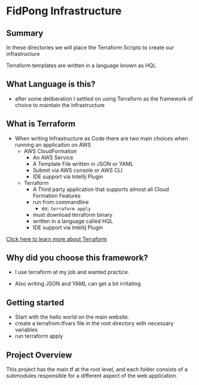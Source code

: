 # FidPong Infrastructure

## Summary
In these directories we will place the Terraform Scripts to create our infrastructure


Terraform templates are written in a language known as HQL

## What Language is this?
- after some deliberation I settled on using Terraform as the framework of choice to maintain the infrastructure


## What is Terraform

- When writing Infrastructure as Code there are two main choices when running an applicaiton on AWS
    - AWS CloudFormation
        - An AWS Service
        - A Template File written in JSON or YAML
        - Submit via AWS console or AWS CLI
        - IDE support via Intellij Plugin
    - Terraform
        - A Third party application that supports almost all Cloud Formation Features
        - run from commandline
            - ex: ```terraform apply```
        - must download terraform binary
        - written in a language called HQL
        - IDE support via Intellij Plugin


[Click here to learn more about Terraform](https://www.terraform.io/)

## Why did you choose this framework?
- I use terraform at my job and wanted practice.

- Also writing JSON and YAML can get a bit irritating

## Getting started
- Start with the hello world on the main website.
- create a terrafrom.tfvars file in the root directory with necessary variables
- run terraform apply

## Project Overview

This project has the main.tf at the root level,
and each folder consists of a submodules responsible for a different aspect
of the web application.
